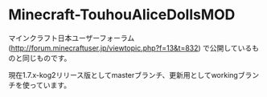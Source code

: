 Minecraft-TouhouAliceDollsMOD
=============================

マインクラフト日本ユーザーフォーラム(http://forum.minecraftuser.jp/viewtopic.php?f=13&t=832)
で公開しているものと同じものです。

現在1.7.x-kog2リリース版としてmasterブランチ、更新用としてworkingブランチを使っています。
